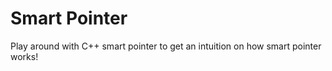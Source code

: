 # Smart Pointer

Play around with C++ smart pointer to get an intuition on how smart pointer works!
